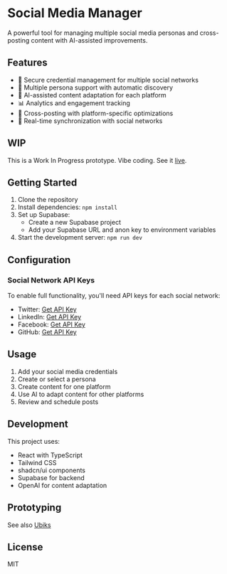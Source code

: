 
# Social Media Manager

A powerful tool for managing multiple social media personas and cross-posting content with AI-assisted improvements.

## Features

- 🔐 Secure credential management for multiple social networks
- 👤 Multiple persona support with automatic discovery
- 🤖 AI-assisted content adaptation for each platform
- 📊 Analytics and engagement tracking
- 📝 Cross-posting with platform-specific optimizations
- 🔄 Real-time synchronization with social networks

## WIP

This is a Work In Progress prototype. Vibe coding. See it [live](https://wghablvis3pg4.srcbook.app/).

## Getting Started

1. Clone the repository
2. Install dependencies: `npm install`
3. Set up Supabase:
   - Create a new Supabase project
   - Add your Supabase URL and anon key to environment variables
4. Start the development server: `npm run dev`

## Configuration

### Social Network API Keys

To enable full functionality, you'll need API keys for each social network:

- Twitter: [Get API Key](https://developer.twitter.com/en/docs/twitter-api)
- LinkedIn: [Get API Key](https://developer.linkedin.com/)
- Facebook: [Get API Key](https://developers.facebook.com/docs/)
- GitHub: [Get API Key](https://docs.github.com/en/authentication/keeping-your-account-and-data-secure/managing-your-personal-access-tokens)

## Usage

1. Add your social media credentials
2. Create or select a persona
3. Create content for one platform
4. Use AI to adapt content for other platforms
5. Review and schedule posts

## Development

This project uses:

- React with TypeScript
- Tailwind CSS
- shadcn/ui components
- Supabase for backend
- OpenAI for content adaptation

## Prototyping

See also [Ubiks](https://github.com/JeanHuguesRobert/Ubiks)

## License

MIT

